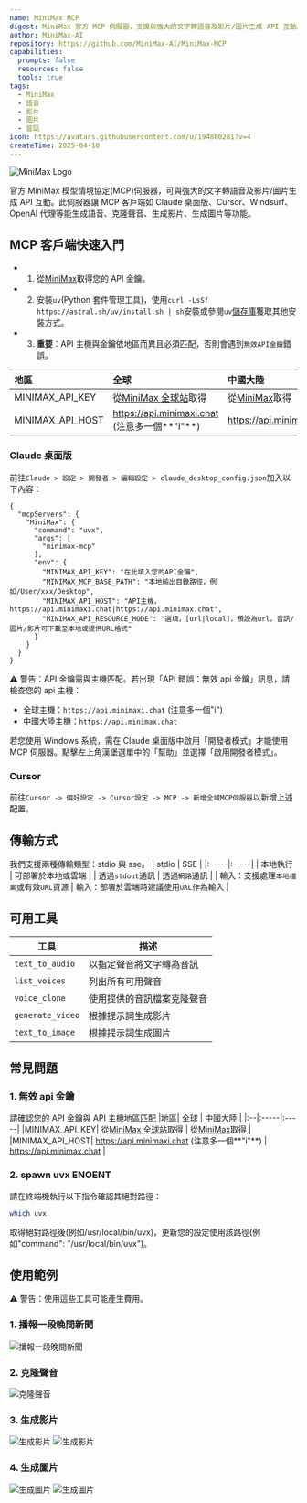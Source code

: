 ```yaml
---
name: MiniMax MCP
digest: MiniMax 官方 MCP 伺服器，支援與強大的文字轉語音及影片/圖片生成 API 互動。此伺服器讓 MCP 客戶端（如 Claude 桌面版、Cursor、Windsurf、OpenAI 代理等）能生成語音、克隆聲音、生成影片、生成圖片等功能。
author: MiniMax-AI
repository: https://github.com/MiniMax-AI/MiniMax-MCP
capabilities:
  prompts: false
  resources: false
  tools: true
tags:
  - MiniMax
  - 語音
  - 影片
  - 圖片
  - 音訊
icon: https://avatars.githubusercontent.com/u/194880281?v=4
createTime: 2025-04-10
---
```


![MiniMax Logo](https://static.claudemcp.com/images/MiniMaxLogo-Light.png)

官方 MiniMax 模型情境協定(MCP)伺服器，可與強大的文字轉語音及影片/圖片生成 API 互動。此伺服器讓 MCP 客戶端如 Claude 桌面版、Cursor、Windsurf、OpenAI 代理等能生成語音、克隆聲音、生成影片、生成圖片等功能。

## MCP 客戶端快速入門

- 1. 從[MiniMax](https://www.minimax.io/platform/user-center/basic-information/interface-key)取得您的 API 金鑰。
- 2. 安裝`uv`(Python 套件管理工具)，使用`curl -LsSf https://astral.sh/uv/install.sh | sh`安裝或參閱`uv`[儲存庫](https://github.com/astral-sh/uv)獲取其他安裝方式。
- 3. **重要**：API 主機與金鑰依地區而異且必須匹配，否則會遇到`無效API金鑰`錯誤。

| 地區             | 全球                                                                                                | 中國大陸                                                                                   |
| :--------------- | :-------------------------------------------------------------------------------------------------- | :----------------------------------------------------------------------------------------- |
| MINIMAX_API_KEY  | 從[MiniMax 全球站](https://www.minimax.io/platform/user-center/basic-information/interface-key)取得 | 從[MiniMax](https://platform.minimaxi.com/user-center/basic-information/interface-key)取得 |
| MINIMAX_API_HOST | ​https://api.minimaxi.chat (注意多一個**"i"**)                                                      | ​https://api.minimax.chat                                                                  |

### Claude 桌面版

前往`Claude > 設定 > 開發者 > 編輯設定 > claude_desktop_config.json`加入以下內容：

```
{
  "mcpServers": {
    "MiniMax": {
      "command": "uvx",
      "args": [
        "minimax-mcp"
      ],
      "env": {
        "MINIMAX_API_KEY": "在此填入您的API金鑰",
        "MINIMAX_MCP_BASE_PATH": "本地輸出目錄路徑，例如/User/xxx/Desktop",
        "MINIMAX_API_HOST": "API主機，​https://api.minimaxi.chat|https://api.minimax.chat",
        "MINIMAX_API_RESOURCE_MODE": "選填，[url|local]，預設為url，音訊/圖片/影片可下載至本地或提供URL格式"
      }
    }
  }
}
```

⚠️ 警告：API 金鑰需與主機匹配。若出現「API 錯誤：無效 api 金鑰」訊息，請檢查您的 api 主機：

- 全球主機：`​https://api.minimaxi.chat` (注意多一個"i")
- 中國大陸主機：​`https://api.minimax.chat`

若您使用 Windows 系統，需在 Claude 桌面版中啟用「開發者模式」才能使用 MCP 伺服器。點擊左上角漢堡選單中的「幫助」並選擇「啟用開發者模式」。

### Cursor

前往`Cursor -> 偏好設定 -> Cursor設定 -> MCP -> 新增全域MCP伺服器`以新增上述配置。

## 傳輸方式

我們支援兩種傳輸類型：stdio 與 sse。
| stdio | SSE |
|:-----|:-----|
| 本地執行 | 可部署於本地或雲端 |
| 透過`stdout`通訊 | 透過`網路`通訊 |
| 輸入：支援處理`本地檔案`或有效`URL`資源 | 輸入：部署於雲端時建議使用`URL`作為輸入 |

## 可用工具

| 工具             | 描述                       |
| ---------------- | -------------------------- |
| `text_to_audio`  | 以指定聲音將文字轉為音訊   |
| `list_voices`    | 列出所有可用聲音           |
| `voice_clone`    | 使用提供的音訊檔案克隆聲音 |
| `generate_video` | 根據提示詞生成影片         |
| `text_to_image`  | 根據提示詞生成圖片         |

## 常見問題

### 1. 無效 api 金鑰

請確認您的 API 金鑰與 API 主機地區匹配
|地區| 全球 | 中國大陸 |
|:--|:-----|:-----|
|MINIMAX_API_KEY| 從[MiniMax 全球站](https://www.minimax.io/platform/user-center/basic-information/interface-key)取得 | 從[MiniMax](https://platform.minimaxi.com/user-center/basic-information/interface-key)取得 |
|MINIMAX_API_HOST| ​https://api.minimaxi.chat (注意多一個**"i"**) | ​https://api.minimax.chat |

### 2. spawn uvx ENOENT

請在終端機執行以下指令確認其絕對路徑：

```sh
which uvx
```

取得絕對路徑後(例如/usr/local/bin/uvx)，更新您的設定使用該路徑(例如"command": "/usr/local/bin/uvx")。

## 使用範例

⚠️ 警告：使用這些工具可能產生費用。

### 1. 播報一段晚間新聞

![播報一段晚間新聞](https://static.claudemcp.com/servers/MiniMax-AI/MiniMax-MCP/MiniMax-AI-MiniMax-MCP-268624ab.jpg)

### 2. 克隆聲音

![克隆聲音](https://static.claudemcp.com/servers/MiniMax-AI/MiniMax-MCP/MiniMax-AI-MiniMax-MCP-6362babc.jpg)

### 3. 生成影片

![生成影片](https://static.claudemcp.com/servers/MiniMax-AI/MiniMax-MCP/MiniMax-AI-MiniMax-MCP-ebf0c2e1.jpg)
![生成影片](https://static.claudemcp.com/servers/MiniMax-AI/MiniMax-MCP/MiniMax-AI-MiniMax-MCP-47236af8.jpg)

### 4. 生成圖片

![生成圖片](https://static.claudemcp.com/servers/MiniMax-AI/MiniMax-MCP/MiniMax-AI-MiniMax-MCP-0730dc0a.jpg)
![生成圖片](https://static.claudemcp.com/servers/MiniMax-AI/MiniMax-MCP/MiniMax-AI-MiniMax-MCP-f0acd0d5.jpg)

